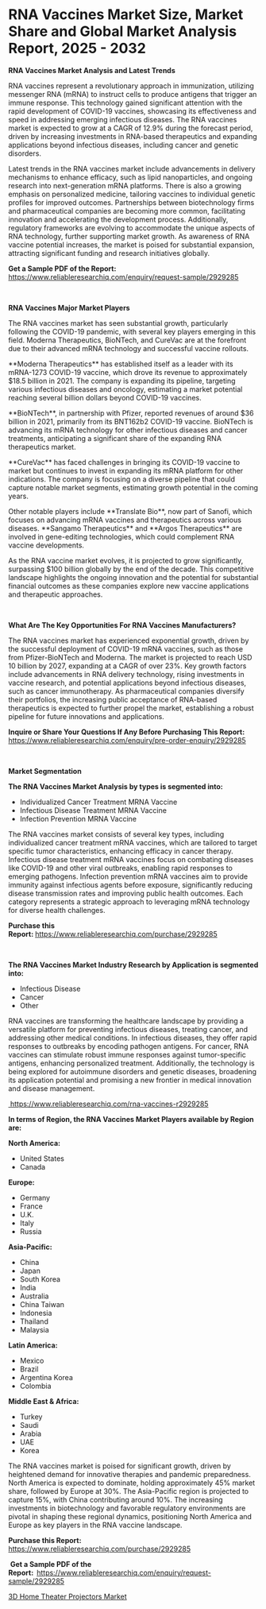 <p><h1>RNA Vaccines Market Size, Market Share and Global Market Analysis Report, 2025 - 2032</h1></p><p><strong>RNA Vaccines Market Analysis and Latest Trends</strong></p>
<p><p>RNA vaccines represent a revolutionary approach in immunization, utilizing messenger RNA (mRNA) to instruct cells to produce antigens that trigger an immune response. This technology gained significant attention with the rapid development of COVID-19 vaccines, showcasing its effectiveness and speed in addressing emerging infectious diseases. The RNA vaccines market is expected to grow at a CAGR of 12.9% during the forecast period, driven by increasing investments in RNA-based therapeutics and expanding applications beyond infectious diseases, including cancer and genetic disorders.</p><p>Latest trends in the RNA vaccines market include advancements in delivery mechanisms to enhance efficacy, such as lipid nanoparticles, and ongoing research into next-generation mRNA platforms. There is also a growing emphasis on personalized medicine, tailoring vaccines to individual genetic profiles for improved outcomes. Partnerships between biotechnology firms and pharmaceutical companies are becoming more common, facilitating innovation and accelerating the development process. Additionally, regulatory frameworks are evolving to accommodate the unique aspects of RNA technology, further supporting market growth. As awareness of RNA vaccine potential increases, the market is poised for substantial expansion, attracting significant funding and research initiatives globally.</p></p>
<p><strong>Get a Sample PDF of the Report:&nbsp;</strong> <a href="https://www.reliableresearchiq.com/enquiry/request-sample/2929285?utm_campaign=2291&utm_medium=2&utm_source=Github&utm_content=ia&utm_term=12032025&utm_id=rna-vaccines">https://www.reliableresearchiq.com/enquiry/request-sample/2929285</a></p>
<p>&nbsp;</p>
<p><strong>RNA Vaccines Major Market Players</strong></p>
<p><p>The RNA vaccines market has seen substantial growth, particularly following the COVID-19 pandemic, with several key players emerging in this field. Moderna Therapeutics, BioNTech, and CureVac are at the forefront due to their advanced mRNA technology and successful vaccine rollouts.</p><p>**Moderna Therapeutics** has established itself as a leader with its mRNA-1273 COVID-19 vaccine, which drove its revenue to approximately $18.5 billion in 2021. The company is expanding its pipeline, targeting various infectious diseases and oncology, estimating a market potential reaching several billion dollars beyond COVID-19 vaccines.</p><p>**BioNTech**, in partnership with Pfizer, reported revenues of around $36 billion in 2021, primarily from its BNT162b2 COVID-19 vaccine. BioNTech is advancing its mRNA technology for other infectious diseases and cancer treatments, anticipating a significant share of the expanding RNA therapeutics market.</p><p>**CureVac** has faced challenges in bringing its COVID-19 vaccine to market but continues to invest in expanding its mRNA platform for other indications. The company is focusing on a diverse pipeline that could capture notable market segments, estimating growth potential in the coming years.</p><p>Other notable players include **Translate Bio**, now part of Sanofi, which focuses on advancing mRNA vaccines and therapeutics across various diseases. **Sangamo Therapeutics** and **Argos Therapeutics** are involved in gene-editing technologies, which could complement RNA vaccine developments.</p><p>As the RNA vaccine market evolves, it is projected to grow significantly, surpassing $100 billion globally by the end of the decade. This competitive landscape highlights the ongoing innovation and the potential for substantial financial outcomes as these companies explore new vaccine applications and therapeutic approaches.</p></p>
<p>&nbsp;</p>
<p><strong>What Are The Key Opportunities For RNA Vaccines Manufacturers?</strong></p>
<p><p>The RNA vaccines market has experienced exponential growth, driven by the successful deployment of COVID-19 mRNA vaccines, such as those from Pfizer-BioNTech and Moderna. The market is projected to reach USD 10 billion by 2027, expanding at a CAGR of over 23%. Key growth factors include advancements in RNA delivery technology, rising investments in vaccine research, and potential applications beyond infectious diseases, such as cancer immunotherapy. As pharmaceutical companies diversify their portfolios, the increasing public acceptance of RNA-based therapeutics is expected to further propel the market, establishing a robust pipeline for future innovations and applications.</p></p>
<p><strong>Inquire or Share Your Questions If Any Before Purchasing This Report:</strong> <a href="https://www.reliableresearchiq.com/enquiry/pre-order-enquiry/2929285?utm_campaign=2291&utm_medium=2&utm_source=Github&utm_content=ia&utm_term=12032025&utm_id=rna-vaccines">https://www.reliableresearchiq.com/enquiry/pre-order-enquiry/2929285</a></p>
<p>&nbsp;</p>
<p><strong>Market Segmentation</strong></p>
<p><strong>The RNA Vaccines Market Analysis by types is segmented into:</strong></p>
<p><ul><li>Individualized Cancer Treatment MRNA Vaccine</li><li>Infectious Disease Treatment MRNA Vaccine</li><li>Infection Prevention MRNA Vaccine</li></ul></p>
<p><p>The RNA vaccines market consists of several key types, including individualized cancer treatment mRNA vaccines, which are tailored to target specific tumor characteristics, enhancing efficacy in cancer therapy. Infectious disease treatment mRNA vaccines focus on combating diseases like COVID-19 and other viral outbreaks, enabling rapid responses to emerging pathogens. Infection prevention mRNA vaccines aim to provide immunity against infectious agents before exposure, significantly reducing disease transmission rates and improving public health outcomes. Each category represents a strategic approach to leveraging mRNA technology for diverse health challenges.</p></p>
<p><strong>Purchase this Report:&nbsp;</strong><a href="https://www.reliableresearchiq.com/purchase/2929285?utm_campaign=2291&utm_medium=2&utm_source=Github&utm_content=ia&utm_term=12032025&utm_id=rna-vaccines">https://www.reliableresearchiq.com/purchase/2929285</a></p>
<p>&nbsp;</p>
<p><strong>The RNA Vaccines Market Industry Research by Application is segmented into:</strong></p>
<p><ul><li>Infectious Disease</li><li>Cancer</li><li>Other</li></ul></p>
<p><p>RNA vaccines are transforming the healthcare landscape by providing a versatile platform for preventing infectious diseases, treating cancer, and addressing other medical conditions. In infectious diseases, they offer rapid responses to outbreaks by encoding pathogen antigens. For cancer, RNA vaccines can stimulate robust immune responses against tumor-specific antigens, enhancing personalized treatment. Additionally, the technology is being explored for autoimmune disorders and genetic diseases, broadening its application potential and promising a new frontier in medical innovation and disease management.</p></p>
<p><a href="https://www.reliableresearchiq.com/rna-vaccines-r2929285?utm_campaign=2291&utm_medium=2&utm_source=Github&utm_content=ia&utm_term=12032025&utm_id=rna-vaccines">&nbsp;https://www.reliableresearchiq.com/rna-vaccines-r2929285</a></p>
<p><strong>In terms of Region, the RNA Vaccines Market Players available by Region are:</strong></p>
<p>
    <p> <strong> North America: </strong>
        <ul>
            <li>United States</li>
            <li>Canada</li>
        </ul>
        </p> 
    <p> <strong> Europe: </strong>
        <ul>
            <li>Germany</li>
            <li>France</li>
            <li>U.K.</li>
            <li>Italy</li>
            <li>Russia</li>
        </ul>
        </p> 
    <p> <strong> Asia-Pacific: </strong>
        <ul>
            <li>China</li>
            <li>Japan</li>
            <li>South Korea</li>
            <li>India</li>
            <li>Australia</li>
            <li>China Taiwan</li>
            <li>Indonesia</li>
            <li>Thailand</li>
            <li>Malaysia</li>
        </ul>
        </p> 
    <p> <strong> Latin America: </strong>
        <ul>
            <li>Mexico</li>
            <li>Brazil</li>
            <li>Argentina Korea</li>
            <li>Colombia</li>
        </ul>
        </p> 
    <p> <strong> Middle East & Africa: </strong>
        <ul>
            <li>Turkey</li>
            <li>Saudi</li>
            <li>Arabia</li>
            <li>UAE</li>
            <li>Korea</li>
        </ul>
    </p>
    </p>
<p><p>The RNA vaccines market is poised for significant growth, driven by heightened demand for innovative therapies and pandemic preparedness. North America is expected to dominate, holding approximately 45% market share, followed by Europe at 30%. The Asia-Pacific region is projected to capture 15%, with China contributing around 10%. The increasing investments in biotechnology and favorable regulatory environments are pivotal in shaping these regional dynamics, positioning North America and Europe as key players in the RNA vaccine landscape.</p></p>
<p><strong>Purchase this Report: </strong><a href="https://www.reliableresearchiq.com/purchase/2929285?utm_campaign=2291&utm_medium=2&utm_source=Github&utm_content=ia&utm_term=12032025&utm_id=rna-vaccines">https://www.reliableresearchiq.com/purchase/2929285</a></p>
<p>&nbsp;<strong>Get a Sample PDF of the Report:&nbsp;&nbsp;</strong><a href="https://www.reliableresearchiq.com/enquiry/request-sample/2929285?utm_campaign=2291&utm_medium=2&utm_source=Github&utm_content=ia&utm_term=12032025&utm_id=rna-vaccines">https://www.reliableresearchiq.com/enquiry/request-sample/2929285</a></p>
<p><strong></strong></p>
<p><p><a href="https://github.com/rileymgdorcas/Market-Research-Report-List-1/blob/main/3d-home-theater-projectors-market.md?utm_campaign=2291&utm_medium=2&utm_source=Github&utm_content=ia&utm_term=12032025&utm_id=rna-vaccines">3D Home Theater Projectors Market</a></p></p>